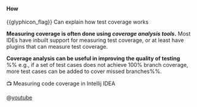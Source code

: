 <div id="title">

#### How

</div>

<span id="prereqs"></span>

<span id="outcomes">{{glyphicon_flag}} Can explain how test coverage works</span>

<div id="body">

**Measuring coverage is often done using _coverage analysis tools_.** Most IDEs have inbuilt support for measuring test coverage, or at least have plugins that can measure test coverage.

**Coverage analysis can be useful in improving the quality of testing** %%&nbsp;e.g., if a set of test cases does not achieve 100% branch coverage, more test cases can be added to cover missed branches%%.

<!-- TODO: add screenshots -->

<div v-closeable alt="Test Coverage in Intellij"> 

:tv: Measuring code coverage in Intellij IDEA

@[youtube](yNYzZvyA2ik)

</div>

</div>

<div id="extras">
</div>
